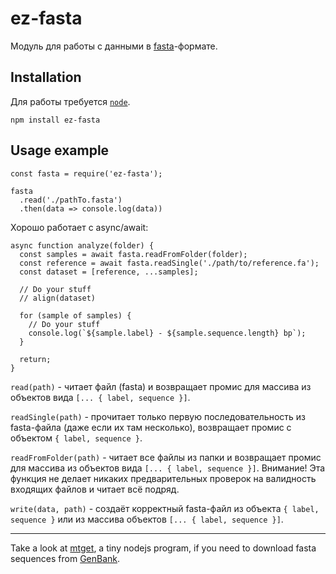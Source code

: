 # ez-fasta
Модуль для работы с данными в [fasta](https://en.wikipedia.org/wiki/FASTA_format)-формате. 

## Installation
Для работы требуется [```node```](https://nodejs.org).
```
npm install ez-fasta
```

## Usage example
```
const fasta = require('ez-fasta');

fasta
  .read('./pathTo.fasta')
  .then(data => console.log(data))
```

Хорошо работает с async/await:
```
async function analyze(folder) {
  const samples = await fasta.readFromFolder(folder);
  const reference = await fasta.readSingle('./path/to/reference.fa');
  const dataset = [reference, ...samples];

  // Do your stuff
  // align(dataset)

  for (sample of samples) {
    // Do your stuff
    console.log(`${sample.label} - ${sample.sequence.length} bp`);
  }

  return;
}
```

```read(path)``` - читает файл (fasta) и возвращает промис для массива из объектов вида ```[... { label, sequence }]```.

```readSingle(path)``` - прочитает только первую последовательность из fasta-файла (даже если их там несколько), возвращает промис с объектом ```{ label, sequence }```.

```readFromFolder(path)``` - читает все файлы из папки и возвращает промис для массива из объектов вида ```[... { label, sequence }]```. Внимание! Эта функция не делает никаких предварительных проверок на валидность входящих файлов и читает всё подряд.

```write(data, path)``` - создаёт корректный fasta-файл из объекта ```{ label, sequence }``` или из массива объектов ```[... { label, sequence }]```.

---
Take a look at [mtget](https://github.com/stasundr/mtget), a tiny nodejs program, if you need to download fasta sequences from [GenBank](https://www.ncbi.nlm.nih.gov/genbank/).